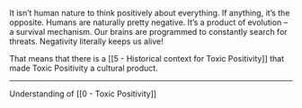 It isn’t human nature to think positively about everything. If anything, it’s the opposite. Humans are naturally pretty negative. It’s a product of evolution – a survival mechanism. Our brains are programmed to constantly search for threats. Negativity literally keeps us alive!

That means that there is a [[5 - Historical context for Toxic Positivity]] that made Toxic Positivity a cultural product.

---

Understanding of [[0 - Toxic Positivity]]

